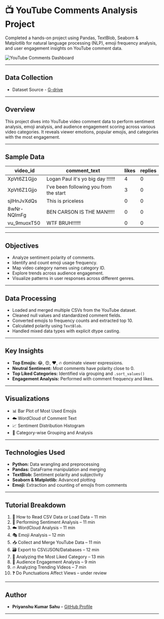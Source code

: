 # 📺 YouTube Comments Analysis Project

Completed a hands-on project using Pandas, TextBlob, Seaborn & Matplotlib for natural language processing (NLP), emoji frequency analysis, and user engagement insights on YouTube comment data.  

![YouTube Comments Dashboard](https://raw.githubusercontent.com/your-username/your-repo/main/your-image-name.png)

---
##  Data Collection
- Dataset Source - [G-drive](https://drive.google.com/drive/folders/1makDwgfKzmqOSikEnOLkmMskT3609dAo)
---
## **Overview**  
This project dives into YouTube video comment data to perform sentiment analysis, emoji analysis, and audience engagement scoring across various video categories. It reveals viewer emotions, popular emojis, and categories with the most engagement.

---

## **Sample Data**

| video_id       | comment_text                          | likes | replies |
|----------------|---------------------------------------|-------|---------|
| XpVt6Z1Gjjo    | Logan Paul it's yo big day ‼️‼️‼️     | 4     | 0       |
| XpVt6Z1Gjjo    | I've been following you from the start| 3     | 0       |
| sjlHnJvXdQs    | This is priceless                     | 0     | 0       |
| 8wNr-NQImFg    | BEN CARSON IS THE MAN!!!!!            | 0     | 0       |
| vu_9muoxT50    | WTF BRUH!!!!!!                        | 0     | 0       |

---

## **Objectives**  
- Analyze sentiment polarity of comments.  
- Identify and count emoji usage frequency.  
- Map video category names using category ID.  
- Explore trends across audience engagement.  
- Visualize patterns in user responses across different genres.

---

## **Data Processing**  
- Loaded and merged multiple CSVs from the YouTube dataset.  
- Cleaned null values and standardized comment fields.  
- Converted emojis to frequency counts and extracted top 10.  
- Calculated polarity using `TextBlob`.  
- Handled mixed data types with explicit dtype casting.  

---

## **Key Insights**  
- **Top Emojis:** 😂, 😍, ❤, 🔥 dominate viewer expressions.  
- **Neutral Sentiment:** Most comments have polarity close to 0.  
- **Top Liked Categories:** Identified via grouping and `.sort_values()`  
- **Engagement Analysis:** Performed with comment frequency and likes.  

---

## **Visualizations**  
- 📊 Bar Plot of Most Used Emojis  
- ☁️ WordCloud of Comment Text  
- 📈 Sentiment Distribution Histogram  
- 📂 Category-wise Grouping and Analysis  

---

## **Technologies Used**  
- **Python:** Data wrangling and preprocessing  
- **Pandas:** DataFrame manipulation and merging  
- **TextBlob:** Sentiment polarity and subjectivity  
- **Seaborn & Matplotlib:** Advanced plotting  
- **Emoji:** Extraction and counting of emojis from comments  

---

## **Tutorial Breakdown**

1. 📂 How to Read CSV Data or Load Data – 11 min  
2. 🧠 Performing Sentiment Analysis – 11 min  
3. ☁️ WordCloud Analysis – 11 min  
4. 🎭 Emoji Analysis – 12 min  
5. 📥 Collect and Merge YouTube Data – 11 min  
6. 🗃️ Export to CSV/JSON/Databases – 12 min  
7. 💖 Analyzing the Most Liked Category – 13 min  
8. 🔄 Audience Engagement Analysis – 9 min  
9. 🔥 Analyzing Trending Videos – 7 min  
10. ❓ Do Punctuations Affect Views – under review  

---

## **Author**  
- **Priyanshu Kumar Sahu** – [GitHub Profile](https://github.com/kumarsahup07)

---
